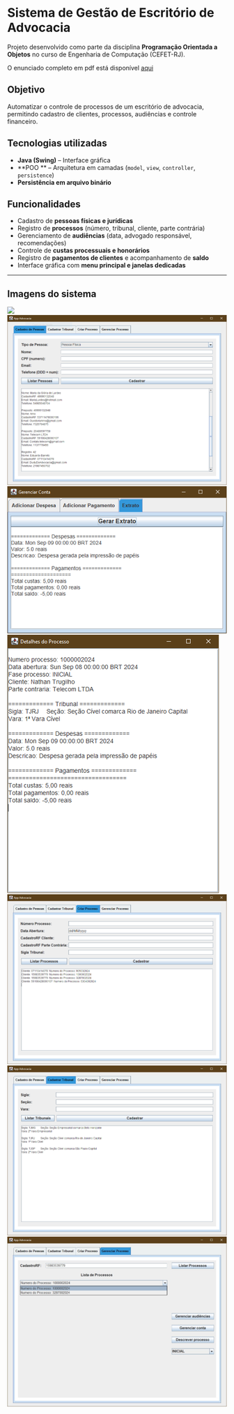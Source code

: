 # Sistema de Gestão de Escritório de Advocacia  

Projeto desenvolvido como parte da disciplina **Programação Orientada a Objetos** no curso de Engenharia de Computação (CEFET-RJ).  

O enunciado completo em pdf está disponível [aqui](Enunciado.pdf)

## Objetivo
Automatizar o controle de processos de um escritório de advocacia, permitindo cadastro de clientes, processos, audiências e controle financeiro.  

## Tecnologias utilizadas
- **Java (Swing)** – Interface gráfica  
- **POO ** – Arquitetura em camadas (`model`, `view`, `controller`, `persistence`)  
- **Persistência em arquivo binário**  

## Funcionalidades
- Cadastro de **pessoas físicas e jurídicas**  
- Registro de **processos** (número, tribunal, cliente, parte contrária)  
- Gerenciamento de **audiências** (data, advogado responsável, recomendações)  
- Controle de **custas processuais e honorários**  
- Registro de **pagamentos de clientes** e acompanhamento de **saldo**  
- Interface gráfica com **menu principal e janelas dedicadas**  

---

## Imagens do sistema
![](imagens/Audiência.PNG)
![](imagens/Cadastro.PNG)
![](imagens/Conta.PNG)
![](imagens/Detalhes.PNG)
![](imagens/Processo.PNG)
![](imagens/Tribunal.PNG)
![](imagens/listar.PNG)

